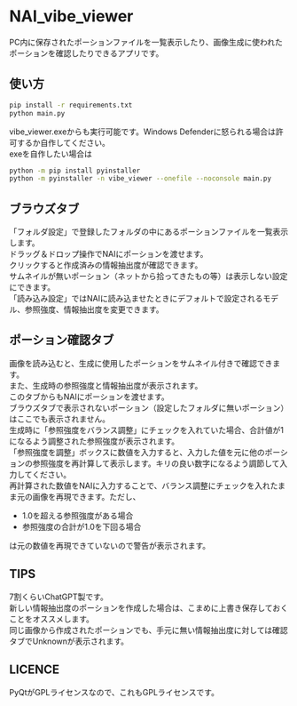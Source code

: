 # NAI_vibe_viewer
PC内に保存されたポーションファイルを一覧表示したり、画像生成に使われたポーションを確認したりできるアプリです。

## 使い方  
```bash
pip install -r requirements.txt
python main.py
```
vibe_viewer.exeからも実行可能です。Windows Defenderに怒られる場合は許可するか自作してください。  
exeを自作したい場合は
```bash
python -m pip install pyinstaller
python -m pyinstaller -n vibe_viewer --onefile --noconsole main.py
```

## ブラウズタブ
「フォルダ設定」で登録したフォルダの中にあるポーションファイルを一覧表示します。  
ドラッグ＆ドロップ操作でNAIにポーションを渡せます。  
クリックすると作成済みの情報抽出度が確認できます。  
サムネイルが無いポーション（ネットから拾ってきたもの等）は表示しない設定にできます。  
「読み込み設定」ではNAIに読み込ませたときにデフォルトで設定されるモデル、参照強度、情報抽出度を変更できます。

## ポーション確認タブ
画像を読み込むと、生成に使用したポーションをサムネイル付きで確認できます。  
また、生成時の参照強度と情報抽出度が表示されます。  
このタブからもNAIにポーションを渡せます。  
ブラウズタブで表示されないポーション（設定したフォルダに無いポーション）はここでも表示されません。  
生成時に「参照強度をバランス調整」にチェックを入れていた場合、合計値が1になるよう調整された参照強度が表示されます。  
「参照強度を調整」ボックスに数値を入力すると、入力した値を元に他のポーションの参照強度を再計算して表示します。キリの良い数字になるよう調節して入力してください。  
再計算された数値をNAIに入力することで、バランス調整にチェックを入れたまま元の画像を再現できます。ただし、
- 1.0を超える参照強度がある場合
- 参照強度の合計が1.0を下回る場合

は元の数値を再現できていないので警告が表示されます。  

## TIPS
7割くらいChatGPT製です。  
新しい情報抽出度のポーションを作成した場合は、こまめに上書き保存しておくことをオススメします。  
同じ画像から作成されたポーションでも、手元に無い情報抽出度に対しては確認タブでUnknownが表示されます。  

## LICENCE
PyQtがGPLライセンスなので、これもGPLライセンスです。
